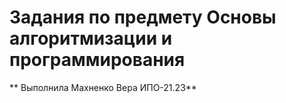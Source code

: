 # Задания по предмету Основы алгоритмизации и программирования
** Выполнила Махненко Вера ИПО-21.23**
